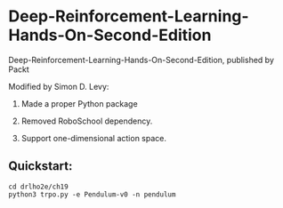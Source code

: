 # Deep-Reinforcement-Learning-Hands-On-Second-Edition
Deep-Reinforcement-Learning-Hands-On-Second-Edition, published by Packt

Modified by Simon D. Levy:

1. Made a proper Python package

2. Removed RoboSchool dependency.

3. Support one-dimensional action space.

## Quickstart:

```
cd drlho2e/ch19
python3 trpo.py -e Pendulum-v0 -n pendulum
```
